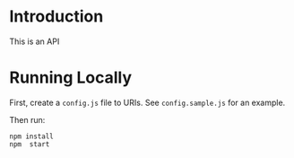 # Introduction

This is an API

# Running Locally

First, create a `config.js` file to URIs. See `config.sample.js` for an example.

Then run:

```
npm install
npm  start
```

